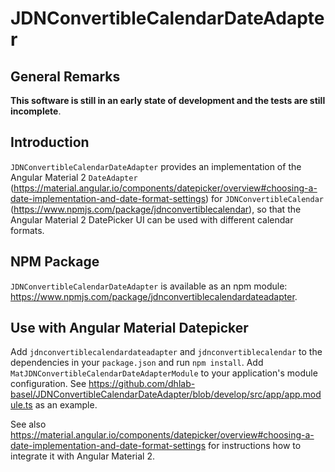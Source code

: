 # JDNConvertibleCalendarDateAdapter

## General Remarks

**This software is still in an early state of development and the tests are still incomplete**.

## Introduction

`JDNConvertibleCalendarDateAdapter` provides an implementation of the Angular Material 2 `DateAdapter` 
(<https://material.angular.io/components/datepicker/overview#choosing-a-date-implementation-and-date-format-settings>) for `JDNConvertibleCalendar` (<https://www.npmjs.com/package/jdnconvertiblecalendar>), 
so that the Angular Material 2 DatePicker UI can be used with different calendar formats.

## NPM Package

`JDNConvertibleCalendarDateAdapter` is available as an npm module: <https://www.npmjs.com/package/jdnconvertiblecalendardateadapter>.

## Use with Angular Material Datepicker

Add `jdnconvertiblecalendardateadapter` and `jdnconvertiblecalendar` to the dependencies in your `package.json` and run `npm install`. 
Add `MatJDNConvertibleCalendarDateAdapterModule` to your application's module configuration. See <https://github.com/dhlab-basel/JDNConvertibleCalendarDateAdapter/blob/develop/src/app/app.module.ts> as an example. 

See also <https://material.angular.io/components/datepicker/overview#choosing-a-date-implementation-and-date-format-settings> for instructions how to integrate it with Angular Material 2.
